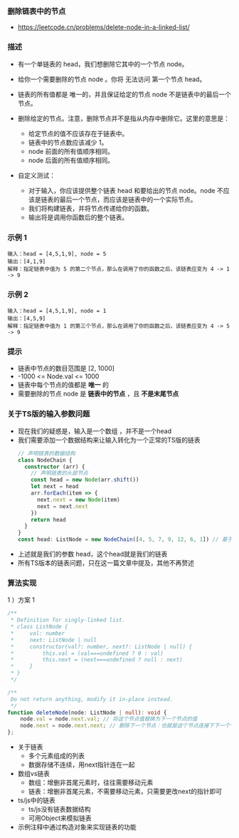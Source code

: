 ### 删除链表中的节点

- https://leetcode.cn/problems/delete-node-in-a-linked-list/

### 描述

- 有一个单链表的 head，我们想删除它其中的一个节点 node。

- 给你一个需要删除的节点 node 。你将 无法访问 第一个节点  head。

- 链表的所有值都是 唯一的，并且保证给定的节点 node 不是链表中的最后一个节点。

- 删除给定的节点。注意，删除节点并不是指从内存中删除它。这里的意思是：
  * 给定节点的值不应该存在于链表中。
  * 链表中的节点数应该减少 1。
  * node 前面的所有值顺序相同。
  * node 后面的所有值顺序相同。

- 自定义测试：
  * 对于输入，你应该提供整个链表 head 和要给出的节点 node。node 不应该是链表的最后一个节点，而应该是链表中的一个实际节点。
  * 我们将构建链表，并将节点传递给你的函数。
  * 输出将是调用你函数后的整个链表。
### 示例 1

```
输入：head = [4,5,1,9], node = 5
输出：[4,1,9]
解释：指定链表中值为 5 的第二个节点，那么在调用了你的函数之后，该链表应变为 4 -> 1 -> 9
```
### 示例 2

```
输入：head = [4,5,1,9], node = 1
输出：[4,5,9]
解释：指定链表中值为 1 的第三个节点，那么在调用了你的函数之后，该链表应变为 4 -> 5 -> 9
```

### 提示

- 链表中节点的数目范围是 [2, 1000]
- -1000 <= Node.val <= 1000
- 链表中每个节点的值都是 **唯一** 的
- 需要删除的节点 node 是 **链表中的节点** ，且 **不是末尾节点**

### 关于TS版的输入参数问题

- 现在我们的疑惑是，输入是一个数组 ，并不是一个head
- 我们需要添加一个数据结构来让输入转化为一个正常的TS版的链表
	```ts
	// 声明链表的数据结构
	class NodeChain {
	  constructor (arr) {
	    // 声明链表的头部节点
	    const head = new Node(arr.shift())
	    let next = head
	    arr.forEach(item => {
	      next.next = new Node(item)
	      next = next.next
	    })
	    return head
	  }
	}
	const head: ListNode = new NodeChain([4, 5, 7, 9, 12, 6, 1]) // 基于输入的数组转化为链表
	```
- 上述就是我们的参数 head，这个head就是我们的链表
- 所有TS版本的链表问题，只在这一篇文章中提及，其他不再赘述
### 算法实现

1 ）方案 1

```ts
/**
 * Definition for singly-linked list.
 * class ListNode {
 *     val: number
 *     next: ListNode | null
 *     constructor(val?: number, next?: ListNode | null) {
 *         this.val = (val===undefined ? 0 : val)
 *         this.next = (next===undefined ? null : next)
 *     }
 * }
 */

/**
 Do not return anything, modify it in-place instead.
 */
function deleteNode(node: ListNode | null): void {
    node.val = node.next.val; // 将这个节点值替换为下一个节点的值
    node.next = node.next.next; // 删除下一个节点：也就是这个节点连接下下一个节点
};
```

- 关于链表
  * 多个元素组成的列表
  * 数据存储不连续，用next指针连在一起
- 数组vs链表
  * 数组：增删非首尾元素时，往往需要移动元素
  * 链表：增删非首尾元素，不需要移动元素，只需要更改next的指针即可
- ts/js中的链表
  * ts/js没有链表数据结构
  * 可用Object来模拟链表
- 示例注释中通过构造对象来实现链表的功能